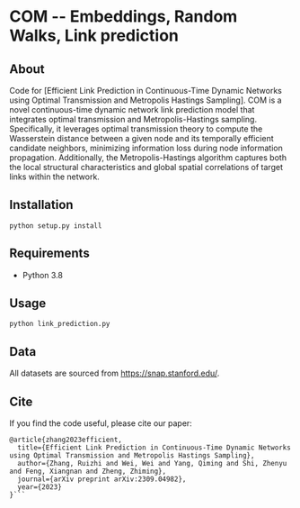 COM --  Embeddings, Random Walks, Link prediction
===============================================================================

About
-----

Code for [Efficient Link Prediction in Continuous-Time Dynamic Networks using Optimal Transmission and Metropolis Hastings Sampling]. COM is a novel continuous-time dynamic network link prediction model that integrates optimal transmission and Metropolis-Hastings sampling. Specifically, it leverages optimal transmission theory to compute the Wasserstein distance between a given node and its temporally efficient candidate neighbors, minimizing information loss during node information propagation. Additionally, the Metropolis-Hastings algorithm captures both the local structural characteristics and global spatial correlations of target links within the network.


## Installation

```python setup.py install```

## Requirements

  * Python  3.8

## Usage

```python link_prediction.py```

## Data 

All datasets are sourced from https://snap.stanford.edu/.

## Cite

If you find the code useful, please cite our paper:

```
@article{zhang2023efficient,
  title={Efficient Link Prediction in Continuous-Time Dynamic Networks using Optimal Transmission and Metropolis Hastings Sampling},
  author={Zhang, Ruizhi and Wei, Wei and Yang, Qiming and Shi, Zhenyu and Feng, Xiangnan and Zheng, Zhiming},
  journal={arXiv preprint arXiv:2309.04982},
  year={2023}
}```

